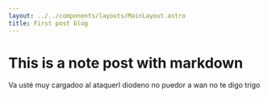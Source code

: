 ```yaml
---
layout: ../../components/layouts/MainLayout.astro
title: First post blog
---
```


# This is a note post with markdown

Va usté muy cargadoo al ataquerl diodeno no puedor a wan no te digo trigo

